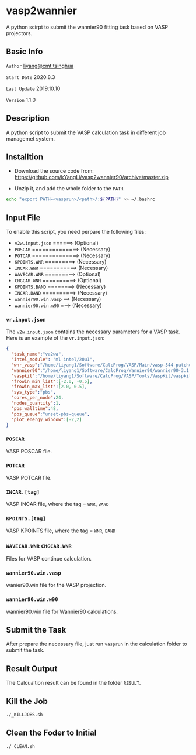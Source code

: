 # vasp2wannier

A python scirpt to submit the wannier90 fitting task based on VASP projectors.

## Basic Info

`Author` liyang@cmt.tsinghua

`Start Date` 2020.8.3

`Last Update` 2019.10.10

`Version` 1.1.0

## Description

A python script to submit the VASP calculation task in different job managemet system.

## Installtion

* Download the source code from:
https://github.com/kYangLi/vasp2wannier90/archive/master.zip

* Unzip it, and add the whole folder to the `PATH`. 
```bash
echo "export PATH=<vasprun>/<path>/:${PATH}" >> ~/.bashrc
```

## Input File
  
To enable this script, you need perpare the following files:
- `v2w.input.json` ======> (Optional)
- `POSCAR` ==============> (Necessary)
- `POTCAR` ==============> (Necessary)
- `KPOINTS.WNR` =========> (Necessary)
- `INCAR.WNR` ===========> (Necessary)
- `WAVECAR.WNR` =========> (Optional)
- `CHGCAR.WNR` ==========> (Optional)
- `KPOINTS.BAND` ========> (Necessary)
- `INCAR.BAND` ==========> (Necessary)
- `wannier90.win.vasp` ==> (Necessary)
- `wannier90.win.w90` ===> (Necessary)

### `vr.input.json`
The `v2w.input.json` contains the necessary parameters for a VASP task.
Here is an example of the `vr.input.json`:
```json
{
  "task_name":"va2wa",
  "intel_module": "ml intel/20u1",
  "wnr_vasp":"/home/liyang1/Software/CalcProg/VASP/Main/vasp-544-patched_wannier90-1.2_20u1/bin/vasp_ncl",
  "wannier90":"/home/liyang1/Software/CalcProg/Wannier90/wannier90-3.1.0_20u1/wannier90.x",
  "vaspkit":"/home/liyang1/Software/CalcProg/VASP/Tools/VaspKit/vaspkit-1.12/bin/vaspkit",
  "frowin_min_list":[-2.0, -0.5],
  "frowin_max_list":[2.0, 0.5],
  "sys_type":"pbs",
  "cores_per_node":24,
  "nodes_quantity":1,
  "pbs_walltime":48,
  "pbs_queue":"unset-pbs-queue",
  "plot_energy_window":[-2,2]
}
```

### `POSCAR`
VASP POSCAR file.

### `POTCAR`
VASP POTCAR file.

### `INCAR.[tag]`
VASP INCAR file, where the tag = `WNR`, `BAND`

### `KPOINTS.[tag]`
VASP KPOINTS file, where the tag = `WNR`, `BAND`

### `WAVECAR.WNR` `CHGCAR.WNR`
Files for VASP continue calculation.

### `wannier90.win.vasp`
wanier90.win file for the VASP projection.

### `wannier90.win.w90`
wannier90.win file for Wannier90 calculations.

## Submit the Task
After prepare the necessary file, just run `vasprun` in the calculation folder to submit the task.

## Result Output
The Calcualtion result can be found in the folder `RESULT`.

## Kill the Job
```bash
./_KILLJOBS.sh
```

## Clean the Foder to Initial
```bash
./_CLEAN.sh
```
